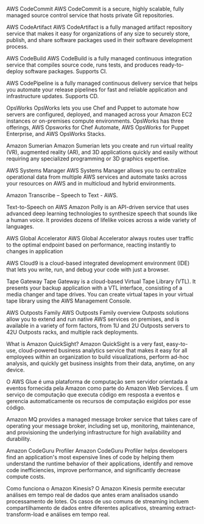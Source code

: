 AWS CodeCommit
AWS CodeCommit is a secure, highly scalable, fully managed source control service that hosts private Git repositories.

AWS CodeArtifact
AWS CodeArtifact is a fully managed artifact repository service that makes it easy for organizations of any size to securely store, publish, and share software packages used in their software development process.

AWS CodeBuild
AWS CodeBuild is a fully managed continuous integration service that compiles source code, runs tests, and produces ready-to-deploy software packages. Supports CI.

AWS CodePipeline is a fully managed continuous delivery service that helps you automate your release pipelines for fast and reliable application and infrastructure updates. Supports CD.

OpsWorks
OpsWorks lets you use Chef and Puppet to automate how servers are configured, deployed, and managed across your Amazon EC2 instances or on-premises compute environments. OpsWorks has three offerings, AWS Opsworks for Chef Automate, AWS OpsWorks for Puppet Enterprise, and AWS OpsWorks Stacks.

Amazon Sumerian
Amazon Sumerian lets you create and run virtual reality (VR), augmented reality (AR), and 3D applications quickly and easily without requiring any specialized programming or 3D graphics expertise.

AWS Systems Manager
AWS Systems Manager allows you to centralize operational data from multiple AWS services and automate tasks across your resources on AWS and in multicloud and hybrid environments.

Amazon Transcribe – Speech to Text - AWS.

Text-to-Speech on AWS
Amazon Polly is an API-driven service that uses advanced deep learning technologies to synthesize speech that sounds like a human voice. It provides dozens of lifelike voices across a wide variety of languages.

AWS Global Accelerator
AWS Global Accelerator always routes user traffic to the optimal endpoint based on performance, reacting instantly to changes in application 

AWS Cloud9 is a cloud-based integrated development environment (IDE) that lets you write, run, and debug your code with just a browser.

Tape Gateway
Tape Gateway is a cloud-based Virtual Tape Library (VTL). It presents your backup application with a VTL interface, consisting of a media changer and tape drives. You can create virtual tapes in your virtual tape library using the AWS Management Console.

AWS Outposts Family
AWS Outposts Family overview
Outposts solutions allow you to extend and run native AWS services on premises, and is available in a variety of form factors, from 1U and 2U Outposts servers to 42U Outposts racks, and multiple rack deployments.

What is Amazon QuickSight?
Amazon QuickSight is a very fast, easy-to-use, cloud-powered business analytics service that makes it easy for all employees within an organization to build visualizations, perform ad-hoc analysis, and quickly get business insights from their data, anytime, on any device.

O AWS Glue é uma plataforma de computação sem servidor orientada a eventos fornecida pela Amazon como parte do Amazon Web Services. É um serviço de computação que executa código em resposta a eventos e gerencia automaticamente os recursos de computação exigidos por esse código.

Amazon MQ provides a managed message broker service that takes care of operating your message broker, including set up, monitoring, maintenance, and provisioning the underlying infrastructure for high availability and durability.

Amazon CodeGuru Profiler
Amazon CodeGuru Profiler helps developers find an application's most expensive lines of code by helping them understand the runtime behavior of their applications, identify and remove code inefficiencies, improve performance, and significantly decrease compute costs.

Como funciona o Amazon Kinesis?
O Amazon Kinesis permite executar análises em tempo real de dados que antes eram analisados usando processamento de lotes. Os casos de uso comuns de streaming incluem compartilhamento de dados entre diferentes aplicativos, streaming extract-transform-load e análises em tempo real.

